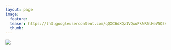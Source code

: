 ```yaml
---
layout: page
image:
  feature:
  teaser: https://lh3.googleusercontent.com/qQXC6dXQz1VQxuPkNR5lHeV5Q5ViuQlSsL4zQeRYcaM=w245-h163-no
  thumb:
---
```


![](https://lh3.googleusercontent.com/8D9gdD8y1YggKScVSS3hQvRvVhIWDg_rQM1_zGtEoZU=w800)

